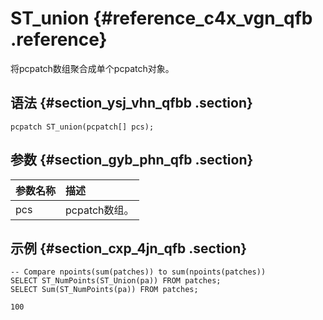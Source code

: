 # ST\_union {#reference_c4x_vgn_qfb .reference}

将pcpatch数组聚合成单个pcpatch对象。

## 语法 {#section_ysj_vhn_qfbb .section}

```
pcpatch ST_union(pcpatch[] pcs);
```

## 参数 {#section_gyb_phn_qfb .section}

|参数名称|描述|
|:---|:-|
|pcs|pcpatch数组。|

## 示例 {#section_cxp_4jn_qfb .section}

```
-- Compare npoints(sum(patches)) to sum(npoints(patches))
SELECT ST_NumPoints(ST_Union(pa)) FROM patches;
SELECT Sum(ST_NumPoints(pa)) FROM patches;

100
```

